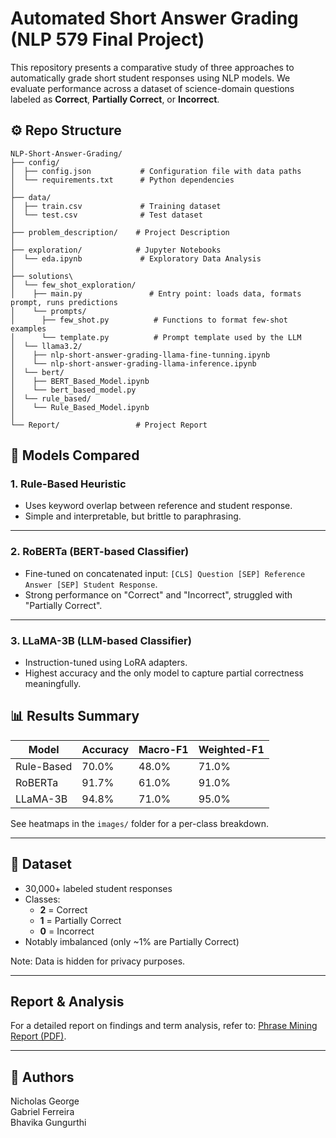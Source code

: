 # Automated Short Answer Grading (NLP 579 Final Project)

This repository presents a comparative study of three approaches to automatically grade short student responses using NLP models. We evaluate performance across a dataset of science-domain questions labeled as **Correct**, **Partially Correct**, or **Incorrect**.

## ⚙️ Repo Structure

```text
NLP-Short-Answer-Grading/
├── config/
│  ├── config.json           # Configuration file with data paths
│  └── requirements.txt      # Python dependencies
│
├── data/
│  ├── train.csv             # Training dataset
│  └── test.csv              # Test dataset
│
├── problem_description/    # Project Description
│
├── exploration/            # Jupyter Notebooks
│  └── eda.ipynb             # Exploratory Data Analysis
│
├── solutions\
│  └── few_shot_exploration/
│    ├── main.py               # Entry point: loads data, formats prompt, runs predictions
│    └── prompts/
│      ├── few_shot.py          # Functions to format few-shot examples
│      └── template.py          # Prompt template used by the LLM
│  └── llama3.2/
│    ├── nlp-short-answer-grading-llama-fine-tunning.ipynb
│    └── nlp-short-answer-grading-llama-inference.ipynb
│  └── bert/
│    ├── BERT_Based_Model.ipynb
│    └── bert_based_model.py
│  └── rule_based/
│    └── Rule_Based_Model.ipynb
│
└── Report/                 # Project Report

```


## 🧠 Models Compared

### 1. Rule-Based Heuristic
- Uses keyword overlap between reference and student response.
- Simple and interpretable, but brittle to paraphrasing.

---

### 2. RoBERTa (BERT-based Classifier)
- Fine-tuned on concatenated input: `[CLS] Question [SEP] Reference Answer [SEP] Student Response`.
- Strong performance on "Correct" and "Incorrect", struggled with "Partially Correct".

---

### 3. LLaMA-3B (LLM-based Classifier)
- Instruction-tuned using LoRA adapters.
- Highest accuracy and the only model to capture partial correctness meaningfully.

## 📊 Results Summary

| Model        | Accuracy | Macro-F1 | Weighted-F1 |
|--------------|----------|----------|--------------|
| Rule-Based   | 70.0%    | 48.0%    | 71.0%        |
| RoBERTa      | 91.7%    | 61.0%    | 91.0%        |
| LLaMA-3B     | 94.8%    | 71.0%    | 95.0%        |

See heatmaps in the `images/` folder for a per-class breakdown.

---

## 📁 Dataset

- 30,000+ labeled student responses
- Classes:
  - **2** = Correct
  - **1** = Partially Correct
  - **0** = Incorrect
- Notably imbalanced (only ~1% are Partially Correct)

Note: Data is hidden for privacy purposes.

---

## Report & Analysis
For a detailed report on findings and term analysis, refer to:
[Phrase Mining Report (PDF)](report/COMS_5790_Final_Project_Report.pdf). 

---

## 📄 Authors

Nicholas George \
Gabriel Ferreira \
Bhavika Gungurthi

